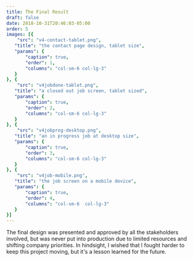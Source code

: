 ```yaml
---
title: The Final Result
draft: false
date: 2018-10-31T20:46:03-05:00
order: 5
images: [{
    "src": "v4-contact-tablet.png",
   "title": "the contact page design, tablet size",
   "params": {
       "caption": true,
       "order": 1,
       "columns": "col-sm-6 col-lg-3"
   }
}, {
    "src": "v4jobdone-tablet.png",
   "title": "a closed out job screen, tablet sized",
   "params": {
       "caption": true,
       "order": 2,
       "columns": "col-sm-6 col-lg-3"
   }
}, {
    "src": "v4jobprog-desktop.png",
   "title": "an in progress job at desktop size",
   "params": {
       "caption": true,
       "order": 3,
       "columns": "col-sm-6 col-lg-3"
   }
}, {
    "src": "v4job-mobile.png",
   "title": "the job screen on a mobile device",
   "params": {
       "caption": true,
       "order": 4,
       "columns": "col-sm-6  col-lg-3"
   }
}]
---
```

The final design was presented and approved by all the stakeholders involved, but was never put into production due to limited resources and shifting company priorities.
In hindsight, I wished that I fought harder to keep this project moving, but it's a lesson learned for the future.
